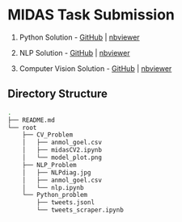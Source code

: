# MIDAS Task Submission

1. Python Solution - [GitHub](https://github.com/agoel00/midas/blob/master/root/Python_problem/tweets_scraper.ipynb) | [nbviewer](https://nbviewer.jupyter.org/github/agoel00/midas/blob/master/root/Python_problem/tweets_scraper.ipynb)

2. NLP Solution - [GitHub](https://github.com/agoel00/midas/blob/master/root/NLP_Problem/nlp.ipynb) | [nbviewer](https://nbviewer.jupyter.org/github/agoel00/midas/blob/master/root/NLP_Problem/nlp.ipynb)

3. Computer Vision Solution - [GitHub](https://github.com/agoel00/midas/blob/master/root/CV_Problem/midasCV2.ipynb) | [nbviewer](https://nbviewer.jupyter.org/github/agoel00/midas/blob/master/root/CV_Problem/midasCV2.ipynb)

## Directory Structure

```bash
.
├── README.md
└── root
    ├── CV_Problem
    │   ├── anmol_goel.csv
    │   ├── midasCV2.ipynb
    │   └── model_plot.png
    ├── NLP_Problem
    │   ├── NLPdiag.jpg
    │   ├── anmol_goel.csv
    │   └── nlp.ipynb
    └── Python_problem
        ├── tweets.jsonl
        └── tweets_scraper.ipynb
```

